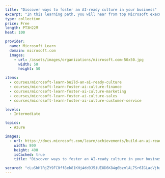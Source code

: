 ```yaml
---
title: "Discover ways to foster an AI-ready culture in your business"
excerpt: "In this learning path, you will hear from top Microsoft executives about a framework to drive the key changes that are necessary to become an AI -ready organization. You will be able to identify the successful implementations of AI and articulate relevant scenarios. You will be able to discuss a line of business specific and relevant uses cases in finance, marketing, sales, and customer service. And finally, you will be able to identify  AI solutions to implement in your organization based upon its maturity."
type: collection
price: Free
length: PT3H22M
heat: 100

provider:
  name: Microsoft Learn
  domain: microsoft.com
  images:
    - url: /assets/images/organizations/microsoft.com-50x50.jpg
      width: 50
      height: 50

items:
  - courses/microsoft-learn-build-an-ai-ready-culture
  - courses/microsoft-learn-foster-ai-culture-finance
  - courses/microsoft-learn-foster-ai-culture-marketing
  - courses/microsoft-learn-foster-ai-culture-sales
  - courses/microsoft-learn-foster-ai-culture-customer-service

levels:
  - Intermediate

topics:
  - Azure

images:
  - url: https://docs.microsoft.com/learn/achievements/build-an-ai-ready-culture-social.png
    width: 800
    height: 400
    isCached: true
    title: "Discover ways to foster an AI-ready culture in your business"

secured: "cLuSbHlRjZY9FC0ff8ek81KHj4dd0J5iUEOD6K84g0bzmlAL7Sr6IGLacVjbzCregb/+elydpJzyJRYYlNB85AF5Ru7GEXCGywtC11xsprzhKde2yaEPp4c0NgjxRNHfWXQp6+oIjrjRCJ7D7xIy+I9lvQvpUYuLu8D1iG7CF/g1UITNqt/70ety98F3Tsrf9vzVZnS6lhIhBP5NAbeWQYs11zEEXFYW9koqZJzIHqDoIYEdxhT16gz//NaD8/9LNTkY52R/rQenXnDpTZsLYX3yeBUP4iwTvvfzzvTu/kXL573eSh6Kar/9DRYkNih8rssYfSM75QZA4wl202kT2Q==;DOpYQF7FbZSUrt6RIzVvAw=="
---
```



